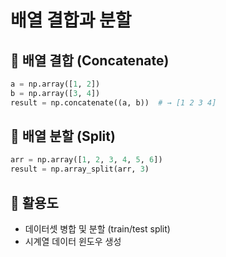 # 배열 결합과 분할

## 📌 배열 결합 (Concatenate)
```python
a = np.array([1, 2])
b = np.array([3, 4])
result = np.concatenate((a, b))  # → [1 2 3 4]
```

## 📌 배열 분할 (Split)
```python
arr = np.array([1, 2, 3, 4, 5, 6])
result = np.array_split(arr, 3)
```

## 🚀 활용도
- 데이터셋 병합 및 분할 (train/test split)
- 시계열 데이터 윈도우 생성
